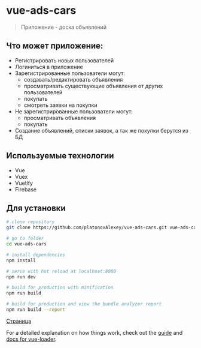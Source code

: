 # vue-ads-cars

> Приложение - доска объявлений

## Что может приложение:
* Регистрировать новых пользователей
* Логиниться в приложение
* Зарегистрированные пользователи могут:
  - создавать/редактировать объявления
  - просматривать существующие объявления от других пользователей
  - покупать
  - смотреть заявки на покупки
* Не зарегистрированные пользователи могут:
   - просматривать объявления
   - покупать
* Создание объявлений, списки заявок, а так же покупки берутся из БД

## Используемые технологии
* Vue
* Vuex
* Vuetify
* Firebase

## Для установки

``` bash
# clone repository
git clone https://github.com/platonovAlexey/vue-ads-cars.git vue-ads-cars

# go to folder
cd vue-ads-cars

# install dependencies
npm install

# serve with hot reload at localhost:8080
npm run dev

# build for production with minification
npm run build

# build for production and view the bundle analyzer report
npm run build --report
```

[Страница]

[Страница]: <https://vue-ads-cars.firebaseapp.com/>

For a detailed explanation on how things work, check out the [guide](http://vuejs-templates.github.io/webpack/) and [docs for vue-loader](http://vuejs.github.io/vue-loader).
